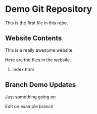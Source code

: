 # Demo Git Repository

This is the first file in this repo.

## Website Contents

This is a really awesome website.

Here are the files in the website.

1. index.html

## Branch Demo Updates

Just something going on

Edit on example branch
